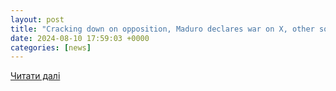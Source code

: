 ```yaml
---
layout: post
title: "Cracking down on opposition, Maduro declares war on X, other social media in Venezuela"
date: 2024-08-10 17:59:03 +0000
categories: [news]
---
```


[Читати далі](https://www.miamiherald.com/news/nation-world/world/americas/venezuela/article290916404.html)
